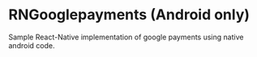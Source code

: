 # RNGooglepayments (Android only)

Sample React-Native implementation of google payments using native android code.

